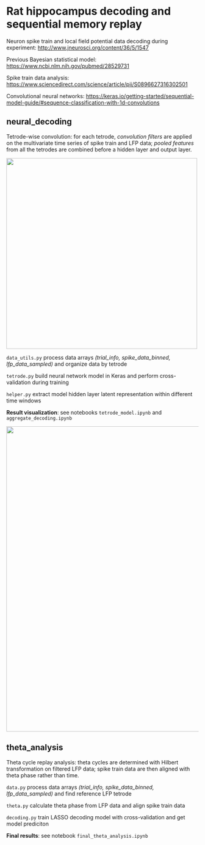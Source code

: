 # Rat hippocampus decoding and sequential memory replay

Neuron spike train and local field potential data decoding during experiment: http://www.jneurosci.org/content/36/5/1547

Previous Bayesian statistical model: https://www.ncbi.nlm.nih.gov/pubmed/28529731

Spike train data analysis: https://www.sciencedirect.com/science/article/pii/S0896627316302501

Convolutional neural networks: https://keras.io/getting-started/sequential-model-guide/#sequence-classification-with-1d-convolutions


## neural_decoding

Tetrode-wise convolution: for each tetrode, *convolution filters* are applied on the multivariate time series of spike train and LFP data; *pooled features* from all the tetrodes are combined before a hidden layer and output layer.

<img src="https://raw.githubusercontent.com/modestbayes/neuro_replay/master/tetrode_conv.png" width="500">

`data_utils.py` process data arrays *(trial_info, spike_data_binned, lfp_data_sampled)* and organize data by tetrode

`tetrode.py` build neural network model in Keras and perform cross-validation during training

`helper.py` extract model hidden layer latent representation within different time windows

**Result visualization**: see notebooks `tetrode_model.ipynb` and `aggregate_decoding.ipynb`

<img src="https://raw.githubusercontent.com/modestbayes/neuro_replay/master/odor_b_aggregate.png" width="800">

## theta_analysis

Theta cycle replay analysis: theta cycles are determined with Hilbert transformation on filtered LFP data; spike train data are then aligned with theta phase rather than time.

`data.py` process data arrays *(trial_info, spike_data_binned, lfp_data_sampled)* and find reference LFP tetrode

`theta.py` calculate theta phase from LFP data and align spike train data

`decoding.py` train LASSO decoding model with cross-validation and get model prediciton

**Final results**: see notebook `final_theta_analysis.ipynb`
